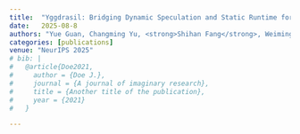 ```yaml
---
title:  "Yggdrasil: Bridging Dynamic Speculation and Static Runtime for Latency-Optimal Tree-Based LLM Decoding"
date:   2025-08-8
authors: "Yue Guan, Changming Yu, <strong>Shihan Fang</strong>, Weiming Hu, Zaifeng Pan, Zheng Wang, Zihan Liu, Yangjie Zhou, Yufei Ding, Minyi Guo, Jingwen Leng"
categories: [publications]
venue: "NeurIPS 2025"
# bib: |
#   @article{Doe2021,
#     author = {Doe J.},
#     journal = {A journal of imaginary research},
#     title = {Another title of the publication},
#     year = {2021}
#   }

---
```


